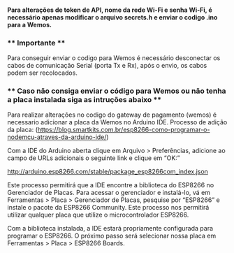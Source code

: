 
#### Para alterações de token de API, nome da rede Wi-Fi e senha Wi-Fi, é necessário apenas modificar o arquivo secrets.h e enviar o codigo .ino para a Wemos.


### ** Importante ** 

Para conseguir enviar o codigo para Wemos é necessário desconectar os cabos de comunicação Serial (porta Tx e Rx), após o envio, os cabos podem ser recolocados. 


### ** Caso não consiga enviar o código para Wemos ou não tenha a placa instalada siga as intruções abaixo **

Para realizar alterações no codigo do gateway de pagamento (wemos) é necessario adicionar a placa da Wemos no Arduino IDE.
Processo de adição da placa: (https://blog.smartkits.com.br/esp8266-como-programar-o-nodemcu-atraves-da-arduino-ide/)

Com a IDE do Arduino aberta clique em Arquivo > Preferências, 
adicione ao campo de URLs adicionais o seguinte link e clique em “OK:” 

http://arduino.esp8266.com/stable/package_esp8266com_index.json

Este processo permitirá que a IDE encontre a biblioteca do ESP8266 no Gerenciador de Placas. Para acessar o gerenciador e instalá-lo, vá em Ferramentas > Placa > Gerenciador de Placas, pesquise por “ESP8266” e instale o pacote da ESP8266 Community. Este processo nos permitirá utilizar qualquer placa que utilize o microcontrolador ESP8266.

Com a biblioteca instalada, a IDE estará propriamente configurada para programar o ESP8266. O próximo passo será selecionar nossa placa em Ferramentas > Placa > ESP8266 Boards.